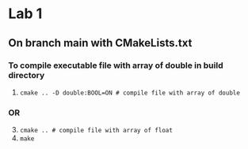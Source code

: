 # Lab 1
## On branch main with CMakeLists.txt
### To compile executable file with array of double in build directory
1. `cmake .. -D double:BOOL=ON # compile file with array of double`
### OR
3. `cmake .. # compile file with array of float`
4. `make`

